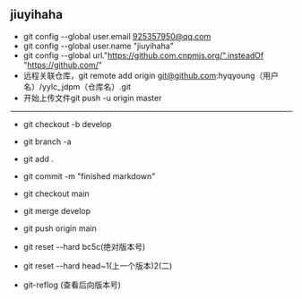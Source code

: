 **jiuyihaha**
---
- git config --global user.email 925357950@qq.com
- git config --global user.name "jiuyihaha"
- git config --global url."https://github.com.cnpmjs.org/".insteadOf "https://github.com/"
- 远程关联仓库，git remote add origin git@github.com:hyqyoung（用户名）/yylc_jdpm（仓库名）.git
- 开始上传文件git push -u origin master
---
-  git checkout -b develop
-  git branch -a
-  git add .
-  git commit -m "finished markdown"
-  git checkout main
-  git merge develop
-  git push origin main

-  git reset --hard bc5c(绝对版本号)
-  git reset --hard head~1(上一个版本)2(二)
-  git-reflog (查看后向版本号)

